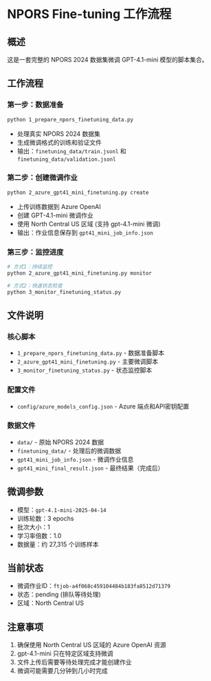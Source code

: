 # NPORS Fine-tuning 工作流程

## 概述
这是一套完整的 NPORS 2024 数据集微调 GPT-4.1-mini 模型的脚本集合。

## 工作流程

### 第一步：数据准备
```bash
python 1_prepare_npors_finetuning_data.py
```
- 处理真实 NPORS 2024 数据集
- 生成微调格式的训练和验证文件
- 输出：`finetuning_data/train.jsonl` 和 `finetuning_data/validation.jsonl`

### 第二步：创建微调作业
```bash
python 2_azure_gpt41_mini_finetuning.py create
```
- 上传训练数据到 Azure OpenAI
- 创建 GPT-4.1-mini 微调作业
- 使用 North Central US 区域 (支持 gpt-4.1-mini 微调)
- 输出：作业信息保存到 `gpt41_mini_job_info.json`

### 第三步：监控进度
```bash
# 方式1：持续监控
python 2_azure_gpt41_mini_finetuning.py monitor

# 方式2：快速状态检查
python 3_monitor_finetuning_status.py
```

## 文件说明

### 核心脚本
- `1_prepare_npors_finetuning_data.py` - 数据准备脚本
- `2_azure_gpt41_mini_finetuning.py` - 主要微调脚本
- `3_monitor_finetuning_status.py` - 状态监控脚本

### 配置文件
- `config/azure_models_config.json` - Azure 端点和API密钥配置

### 数据文件
- `data/` - 原始 NPORS 2024 数据
- `finetuning_data/` - 处理后的微调数据
- `gpt41_mini_job_info.json` - 微调作业信息
- `gpt41_mini_final_result.json` - 最终结果（完成后）

## 微调参数
- 模型：`gpt-4.1-mini-2025-04-14`
- 训练轮数：3 epochs
- 批次大小：1
- 学习率倍数：1.0
- 数据量：约 27,315 个训练样本

## 当前状态
- 微调作业ID：`ftjob-a4f068c459104484b183fa8512d71379`
- 状态：pending (排队等待处理)
- 区域：North Central US

## 注意事项
1. 确保使用 North Central US 区域的 Azure OpenAI 资源
2. gpt-4.1-mini 只在特定区域支持微调
3. 文件上传后需要等待处理完成才能创建作业
4. 微调可能需要几分钟到几小时完成